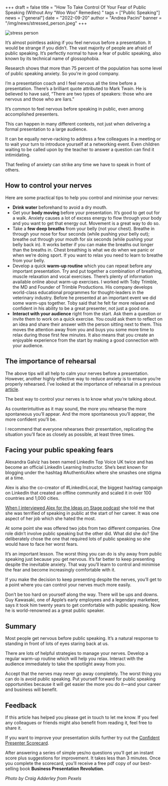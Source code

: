 +++
draft = false
title = "How To Take Control Of Your Fear of Public Speaking (Without Any “Woo Woo” Remedies) "
tags = ["Public Speaking"]
news = ["general"]
date = "2022-09-20"
author = "Andrea Pacini"
banner = "/img/news/stressed_person.jpeg"
+++
<!--StartFragment-->

![stress person](/img/news/stressed_person_1_.jpeg)

It’s almost pointless asking if you feel nervous before a presentation. It would be strange if you didn’t. The vast majority of people are afraid of public speaking. It’s perfectly normal to have a fear of public speaking, also known by its technical name of glossophobia.

Research shows that more than 75 percent of the population has some level of public speaking anxiety. So you’re in good company.

I’m a presentation coach and I feel nervous all the time before a presentation. There’s a brilliant quote attributed to Mark Twain. He is believed to have said, “There are two types of speakers: those who are nervous and those who are liars.”

It’s common to feel nervous before speaking in public, even among accomplished presenters.

This can happen in many different contexts, not just when delivering a formal presentation to a large audience.

It can be equally nerve-racking to address a few colleagues in a meeting or to wait your turn to introduce yourself at a networking event. Even children waiting to be called upon by the teacher to answer a question can find it intimidating.

That feeling of anxiety can strike any time we have to speak in front of others.

## How to control your nerves

Here are some practical tips to help you control and minimise your nerves:

* **Drink water** beforehand to avoid a dry mouth.
* Get your **body moving** before your presentation. It’s good to get out for a walk. Anxiety causes a lot of excess energy to flow through your body and you want to get that energy out. Movement is a great way to do so. 
* Take a **few deep breaths** from your belly (not your chest). Breathe in through your nose for four seconds (while pushing your belly out); breathe out through your mouth for six seconds (while pushing your belly back in). It works better if you can make the breaths out longer than the breaths in. Chest breathing is what we do when we panic or when we’re doing sport. If you want to relax you need to learn to breathe from your belly. 
* Develop a quick **warm-up routine** which you can repeat before any important presentation. Try and put together a combination of breathing, muscle relaxation and vocal exercises. There’s plenty of information available online about warm-up exercises. I worked with Toby Trimble, the MD and Founder of Trimble Productions. His company develops world-class educational programmes for thought-leaders in the veterinary industry. Before he presented at an important event we did some warm-ups together. Toby said that he felt far more relaxed and confident in his ability to be a great presenter, not just a good one.
* **Interact with your audience** right from the start. Ask them a question or invite them to work on a quick exercise. You could ask them to reflect on an idea and share their answer with the person sitting next to them. This moves the attention away from you and buys you some more time to relax during those first few minutes. It also means that you create an enjoyable experience from the start by making a good connection with your audience.

## The importance of rehearsal

The above tips will all help to calm your nerves before a presentation. However, another highly effective way to reduce anxiety is to ensure you’re properly rehearsed. I’ve looked at the importance of rehearsal in a previous [article](https://www.ideasonstage.com/news/2022/09/13/2022-09-14-why_rehearsing_leads_to_more_confidence/).

The best way to control your nerves is to know what you’re talking about. 

As counterintuitive as it may sound, the more you rehearse the more spontaneous you’ll appear. And the more spontaneous you’ll appear, the more confident you’ll be. 

I recommend that everyone rehearses their presentation, replicating the situation you’ll face as closely as possible, at least three times.

## Facing your public speaking fears 

Alexandra Galviz has been named LinkedIn Top Voice UK twice and has become an official LinkedIn Learning Instructor. She’s best known for blogging under the hashtag #AuthenticAlex where she smashes one stigma at a time. 

Alex is also the co-creator of #LinkedInLocal, the biggest hashtag campaign on LinkedIn that created an offline community and scaled it in over 100 countries and 1,000 cities.

[When I interviewed Alex for the Ideas on Stage podcast](https://youtu.be/aliy6xwkck4) she told me that she was terrified of speaking in public at the start of her career. It was one aspect of her job which she hated the most.

At some point she was offered two jobs from two different companies. One role didn’t involve public speaking but the other did. What did she do? She deliberately chose the one that required lots of public speaking so she would have to face her worst fears.

It’s an important lesson. The worst thing you can do is shy away from public speaking just because you get nervous. It’s far better to keep presenting despite the inevitable anxiety. That way you’ll learn to control and minimise the fear and become increasingly comfortable with it.

If you make the decision to keep presenting despite the nerves, you’ll get to a point where you can control your nerves much more easily. 

Don’t be too hard on yourself along the way. There will be ups and downs. Guy Kawasaki, one of Apple’s early employees and a legendary marketeer, says it took him twenty years to get comfortable with public speaking. Now he is world-renowned as a great public speaker.

## Summary

Most people get nervous before public speaking. It’s a natural response to standing in front of lots of eyes staring back at us. 

There are lots of helpful strategies to manage your nerves. Develop a regular warm-up routine which will help you relax. Interact with the audience immediately to take the spotlight away from you.

Accept that the nerves may never go away completely. The worst thing you can do is avoid public speaking. Put yourself forward for public speaking opportunities because it will get easier the more you do it—and your career and business will benefit.

## F﻿eedback

If this article has helped you please get in touch to let me know. If you feel any colleagues or friends might also benefit from reading it, feel free to share it.

If you want to improve your presentation skills further try out the [Confident Presenter Scorecard](https://presentationscorecard.scoreapp.com/).

After answering a series of simple yes/no questions you’ll get an instant score plus suggestions for improvement. It takes less than 3 minutes. Once you complete the scorecard, you’ll receive a free pdf copy of our best-selling book **Business Presentation Revolution**.

*Photo by Craig Adderley from Pexels* 

<!--EndFragment-->